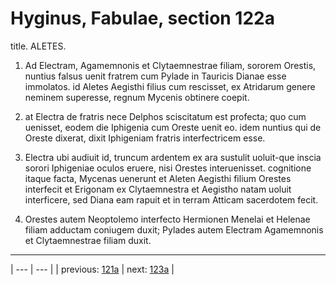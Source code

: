 # Hyginus, Fabulae, section 122a

title. ALETES.



1. Ad Electram, Agamemnonis et Clytaemnestrae filiam, sororem Orestis, nuntius falsus uenit fratrem cum Pylade in Tauricis Dianae esse immolatos. id Aletes Aegisthi filius cum rescisset, ex Atridarum genere neminem superesse, regnum Mycenis obtinere coepit.



2. at Electra de fratris nece Delphos sciscitatum est profecta; quo cum uenisset, eodem die Iphigenia cum Oreste uenit eo. idem nuntius qui de Oreste dixerat, dixit Iphigeniam fratris interfectricem esse.



3. Electra ubi audiuit id, truncum ardentem ex ara sustulit uoluit-que inscia sorori Iphigeniae oculos eruere, nisi Orestes interuenisset. cognitione itaque facta, Mycenas uenerunt et Aleten Aegisthi filium Orestes interfecit et Erigonam ex Clytaemnestra et Aegistho natam uoluit interficere, sed Diana eam rapuit et in terram Atticam sacerdotem fecit.



4. Orestes autem Neoptolemo interfecto Hermionen Menelai et Helenae filiam adductam coniugem duxit; Pylades autem Electram Agamemnonis et Clytaemnestrae filiam duxit.



---

| --- | --- |
| previous: [121a](../121a/) | next: [123a](../123a/) |